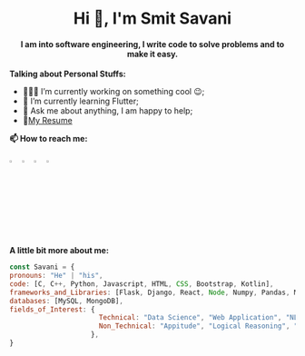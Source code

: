 <h1 align="center">Hi 👋, I'm Smit Savani</h1>
<h4 align="center">I am into software engineering, I write code to solve problems and to make it easy.</h4>


**Talking about Personal Stuffs:**
- 👨🏽‍💻 I’m currently working on something cool :wink:;
- 🌱 I’m currently learning Flutter; 
- 💬 Ask me about anything, I am happy to help;
- 📝[My Resume](https://drive.google.com/file/d/1PKYVVcpSwvzRtMIIthnVy2y9yvXobi3c/view?usp=sharing)

**📫 How to reach me:**  

  [<img src="https://img.icons8.com/color/48/000000/linkedin.png" width="3.5%"/>](https://www.linkedin.com/in/smit-savani/)
  [<img src="https://img.icons8.com/fluent/48/000000/facebook-new.png" width="3.5%"/>](https://www.facebook.com/smit.savani.111/)
  [<img src="https://img.icons8.com/fluent/48/000000/instagram-new.png" width="3.5%"/>](https://www.instagram.com/smitsavani11/?hl=en)
  <a href="mailto:smitsavani11@gmail.com"> <img src="https://img.icons8.com/fluent/48/000000/gmail.png" width="3.5%"/> </a>
  
**A little bit more about me:**
  ```javascript
const Savani = {
  pronouns: "He" | "his",
  code: [C, C++, Python, Javascript, HTML, CSS, Bootstrap, Kotlin],
  frameworks_and_Libraries: [Flask, Django, React, Node, Numpy, Pandas, Matplotlib, Seaborn, Sklearn, NLTK],
  databases: [MySQL, MongoDB],
  fields_of_Interest: {
                        Technical: "Data Science", "Web Application", "NLP", "Data Analytics", "Machine Learning",
                        Non_Technical: "Appitude", "Logical Reasoning", "Management", "Virtual Gaming",
                      },
}
```

  
